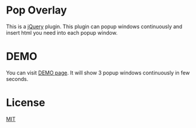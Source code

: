 # Pop Overlay
This is a [jQuery](https://learn.jquery.com/) plugin. This plugin can popup windows continuously and insert html you need into each popup window.

# DEMO
You can visit [DEMO page](https://jsgao0.github.io/pop-overlay/). It will show 3 popup windows continuously in few seconds.

# License
[MIT](https://github.com/jsgao0/pop-overlay/blob/master/LICENSE)

